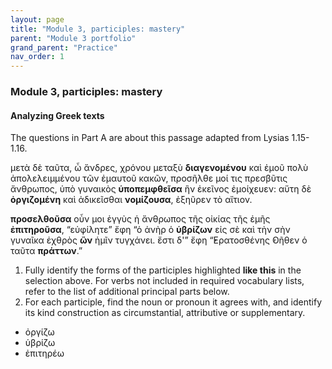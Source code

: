 ```yaml
---
layout: page
title: "Module 3, participles: mastery"
parent: "Module 3 portfolio"
grand_parent: "Practice"
nav_order: 1
---
```


### Module 3, participles: mastery


#### Analyzing Greek texts

The questions in Part A are about this passage adapted from Lysias 1.15-1.16.

μετὰ δὲ ταῦτα, ὦ ἄνδρες, χρόνου μεταξὺ **διαγενομένου** καὶ ἐμοῦ πολὺ ἀπολελειμμένου τῶν ἐμαυτοῦ κακῶν, προσῆλθε μοί τις πρεσβῦτις ἄνθρωπος, ὑπὸ γυναικὸς **ὑποπεμφθεῖσα** ἣν ἐκεῖνος ἐμοίχευεν: αὕτη δὲ **ὀργιζομένη** καὶ ἀδικεῖσθαι **νομίζουσα**, ἐξηῦρεν τὸ αἴτιον. 

**προσελθοῦσα** οὖν μοι ἐγγὺς ἡ ἄνθρωπος τῆς οἰκίας τῆς ἐμῆς **ἐπιτηροῦσα**, “εὐφίλητε” ἔφη “ὁ  ἀνὴρ ὁ **ὑβρίζων** εἰς σὲ καὶ τὴν σὴν γυναῖκα ἐχθρὸς **ὢν** ἡμῖν τυγχάνει. ἔστι δ'” ἔφη “̓Ερατοσθένης  ̓Οῆθεν ὁ ταῦτα **πράττων**.”


1. Fully identify the forms of the participles highlighted **like this** in the selection above. For verbs not included in required vocabulary lists, refer to the list of additional principal parts below.
2. For each participle, find the noun or pronoun it agrees with, and identify its kind construction as circumstantial, attributive or supplementary.



- ὀργίζω
- ὑβρίζω
- ἐπιτηρέω
